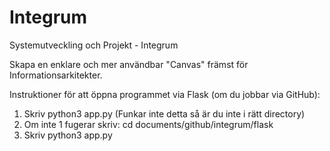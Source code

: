 # Integrum

Systemutveckling och Projekt - Integrum

Skapa en enklare och mer användbar "Canvas" främst för Informationsarkitekter.

Instruktioner för att öppna programmet via Flask (om du jobbar via GitHub):
1. Skriv python3 app.py (Funkar inte detta så är du inte i rätt directory)
2. Om inte 1 fugerar skriv: cd documents/github/integrum/flask
3. Skriv python3 app.py